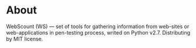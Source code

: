 # About

WebScount \(WS\) — set of tools for gathering information from web-sites or web-applications in pen-testing process, writed on Python v2.7. Distributing by MIT license.

